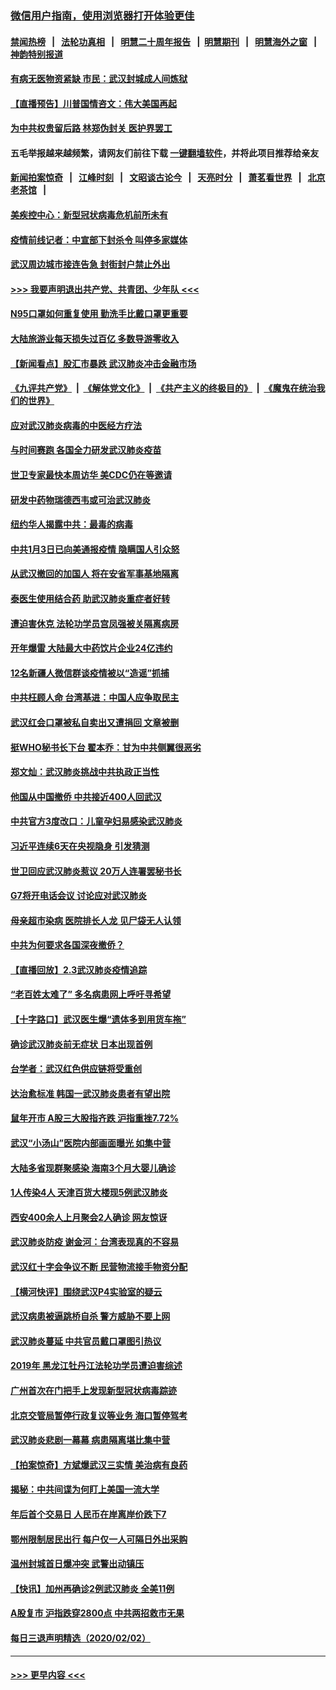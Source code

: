 ### [微信用户指南，使用浏览器打开体验更佳](https://github.com/gfw-breaker/banned-news1/blob/master/indexes/wechat-guide.md?t=0)
#### [禁闻热榜](热点新闻.md?t=0)  &nbsp;&nbsp;|&nbsp;&nbsp; [法轮功真相](https://github.com/gfw-breaker/truth/blob/master/README.md?t=0) &nbsp;&nbsp;|&nbsp;&nbsp; [明慧二十周年报告](https://github.com/gfw-breaker/mh-reports/blob/master/README.md?t=0) &nbsp;&nbsp;|&nbsp;&nbsp;[明慧期刊](https://github.com/gfw-breaker/mh-qikan) &nbsp;&nbsp;|&nbsp;&nbsp; [明慧海外之窗](https://github.com/gfw-breaker/mh-news/blob/master/README.md?t=0) &nbsp;&nbsp;|&nbsp;&nbsp; [神韵特别报道](https://github.com/gfw-breaker/mh-news/blob/master/shenyun.md?t=0)
#### [有病无医物资紧缺 市民：武汉封城成人间炼狱](../pages/nsc413/n11839878.md?t=02040655) 
#### [【直播预告】川普国情咨文：伟大美国再起](../pages/nsc413/n11842079.md?t=02040655) 
#### [为中共权贵留后路 林郑伪封关 医护界罢工](../pages/nsc413/n11842359.md?t=02040655) 
#### 五毛举报越来越频繁，请网友们前往下载 [一键翻墙软件](https://github.com/gfw-breaker/ssr-accounts)，并将此项目推荐给亲友
#### [新闻拍案惊奇](https://github.com/gfw-breaker/banned-news1/blob/master/pages/link4.md) &nbsp;&nbsp;|&nbsp;&nbsp; [江峰时刻](https://github.com/gfw-breaker/banned-news1/blob/master/pages/link4.md) &nbsp;&nbsp;|&nbsp;&nbsp; [文昭谈古论今](https://github.com/gfw-breaker/banned-news1/blob/master/pages/link4.md) &nbsp;&nbsp;|&nbsp;&nbsp; [天亮时分](https://github.com/gfw-breaker/banned-news1/blob/master/pages/link4.md) &nbsp;&nbsp;|&nbsp;&nbsp; [萧茗看世界](https://github.com/gfw-breaker/banned-news1/blob/master/pages/link4.md) &nbsp;&nbsp;|&nbsp;&nbsp; [北京老茶馆](https://github.com/gfw-breaker/banned-news1/blob/master/pages/link4.md) &nbsp;&nbsp;|&nbsp;&nbsp; 
#### [美疾控中心：新型冠状病毒危机前所未有](../pages/nsc413/n11842406.md?t=02040655) 
#### [疫情前线记者：中宣部下封杀令 叫停多家媒体](../pages/nsc413/n11842178.md?t=02040655) 
#### [武汉周边城市接连告急 封街封户禁止外出](../pages/nsc413/n11842277.md?t=02040655) 
#### [>>> 我要声明退出共产党、共青团、少年队 <<<](https://github.com/begood0513/goodnews/blob/master/quit/letter.md) 
#### [N95口罩如何重复使用 勤洗手比戴口罩更重要](../pages/nsc413/n11842236.md?t=02040655) 
#### [大陆旅游业每天损失过百亿 多数导游零收入](../pages/nsc413/n11842179.md?t=02040655) 
#### [【新闻看点】股汇市暴跌 武汉肺炎冲击金融市场](../pages/nsc413/n11842216.md?t=02040655) 
#### [《九评共产党》](https://github.com/begood0513/9ping.md/blob/master/README.md) &nbsp;|&nbsp; [《解体党文化》](../../../../jtdwh.md/blob/master/README.md)  &nbsp;|&nbsp; [《共产主义的终极目的》](../../../../gczydzjmd.md/blob/master/README.md) &nbsp;|&nbsp; [《魔鬼在统治我们的世界》](../../../../mgztzwmdsj.md/blob/master/README.md) 
#### [应对武汉肺炎病毒的中医经方疗法](../pages/nsc413/n11842157.md?t=02040655) 
#### [与时间赛跑  各国全力研发武汉肺炎疫苗](../pages/nsc413/n11842149.md?t=02040655) 
#### [世卫专家最快本周访华 美CDC仍在等邀请](../pages/nsc413/n11842198.md?t=02040655) 
#### [研发中药物瑞德西韦或可治武汉肺炎](../pages/nsc413/n11842100.md?t=02040655) 
#### [纽约华人揭露中共：最毒的病毒](../pages/nsc413/n11840631.md?t=02040655) 
#### [中共1月3日已向美通报疫情 隐瞒国人引众怒](../pages/nsc413/n11841978.md?t=02040655) 
#### [从武汉撤回的加国人 将在安省军事基地隔离](../pages/nsc413/n11840777.md?t=02040655) 
#### [泰医生使用结合药 助武汉肺炎重症者好转](../pages/nsc413/n11842096.md?t=02040655) 
#### [遭迫害休克 法轮功学员宫凤强被关隔离病房](../pages/nsc413/n11841492.md?t=02040655) 
#### [开年爆雷  大陆最大中药饮片企业24亿违约](../pages/nsc413/n11841904.md?t=02040655) 
#### [12名新疆人微信群谈疫情被以“造谣”抓捕](../pages/nsc413/n11839897.md?t=02040655) 
#### [中共枉顾人命 台湾基进：中国人应争取民主](../pages/nsc413/n11841532.md?t=02040655) 
#### [武汉红会口罩被私自卖出又遭捐回 文章被删](../pages/nsc413/n11841871.md?t=02040655) 
#### [挺WHO秘书长下台 翟本乔：甘为中共侧翼很恶劣](../pages/nsc413/n11841484.md?t=02040655) 
#### [郑文灿：武汉肺炎挑战中共执政正当性](../pages/nsc413/n11841537.md?t=02040655) 
#### [他国从中国撤侨 中共接近400人回武汉](../pages/nsc413/n11841290.md?t=02040655) 
#### [中共官方3度改口：儿童孕妇易感染武汉肺炎](../pages/nsc413/n11841631.md?t=02040655) 
#### [习近平连续6天在央视隐身 引发猜测](../pages/nsc413/n11841881.md?t=02040655) 
#### [世卫回应武汉肺炎惹议 20万人连署罢秘书长](../pages/nsc413/n11841664.md?t=02040655) 
#### [G7将开电话会议 讨论应对武汉肺炎](../pages/nsc413/n11841658.md?t=02040655) 
#### [母亲超市染病 医院排长人龙 见尸袋无人认领](../pages/nsc413/n11841762.md?t=02040655) 
#### [中共为何要求各国深夜撤侨？](../pages/nsc413/n11841731.md?t=02040655) 
#### [【直播回放】2.3武汉肺炎疫情追踪](../pages/nsc413/n11841577.md?t=02040655) 
#### [“老百姓太难了” 多名病患网上呼吁寻希望](../pages/nsc413/n11841565.md?t=02040655) 
#### [【十字路口】武汉医生爆“遗体多到用货车拖”](../pages/nsc413/n11840013.md?t=02040655) 
#### [确诊武汉肺炎前无症状 日本出现首例](../pages/nsc413/n11841567.md?t=02040655) 
#### [台学者：武汉红色供应链将受重创](../pages/nsc413/n11841596.md?t=02040655) 
#### [达治愈标准 韩国一武汉肺炎患者有望出院](../pages/nsc413/n11841523.md?t=02040655) 
#### [鼠年开市 A股三大股指齐跌 沪指重挫7.72%](../pages/nsc413/n11840461.md?t=02040655) 
#### [武汉“小汤山”医院内部画面曝光 如集中营](../pages/nsc413/n11841060.md?t=02040655) 
#### [大陆多省现群聚感染 海南3个月大婴儿确诊](../pages/nsc413/n11841274.md?t=02040655) 
#### [1人传染4人 天津百货大楼现5例武汉肺炎](../pages/nsc413/n11840677.md?t=02040655) 
#### [西安400余人上月聚会2人确诊 网友惊讶](../pages/nsc413/n11841178.md?t=02040655) 
#### [武汉肺炎防疫 谢金河：台湾表现真的不容易](../pages/nsc413/n11841120.md?t=02040655) 
#### [武汉红十字会争议不断 民营物流接手物资分配](../pages/nsc413/n11840733.md?t=02040655) 
#### [【横河快评】围绕武汉P4实验室的疑云](../pages/nsc413/n11840494.md?t=02040655) 
#### [武汉病患被逼跳桥自杀 警方威胁不要上网](../pages/nsc413/n11838521.md?t=02040655) 
#### [武汉肺炎蔓延 中共官员戴口罩图引热议](../pages/nsc413/n11840917.md?t=02040655) 
#### [2019年 黑龙江牡丹江法轮功学员遭迫害综述](../pages/nsc413/n11839335.md?t=02040655) 
#### [广州首次在门把手上发现新型冠状病毒踪迹](../pages/nsc413/n11840613.md?t=02040655) 
#### [北京交管局暂停行政复议等业务 海口暂停驾考](../pages/nsc413/n11840528.md?t=02040655) 
#### [武汉肺炎悲剧一幕幕 病患隔离堪比集中营](../pages/nsc413/n11838047.md?t=02040655) 
#### [【拍案惊奇】方斌爆武汉三实情 美治病有良药](../pages/nsc413/n11839984.md?t=02040655) 
#### [揭秘：中共间谍为何盯上美国一流大学](../pages/nsc413/n11840270.md?t=02040655) 
#### [年后首个交易日 人民币在岸离岸价跌下7](../pages/nsc413/n11840366.md?t=02040655) 
#### [鄂州限制居民出行 每户仅一人可隔日外出采购](../pages/nsc413/n11839131.md?t=02040655) 
#### [温州封城首日爆冲突 武警出动镇压](../pages/nsc413/n11839881.md?t=02040655) 
#### [【快讯】加州再确诊2例武汉肺炎 全美11例](../pages/nsc413/n11840339.md?t=02040655) 
#### [A股复市 沪指跌穿2800点 中共两招救市无果](../pages/nsc413/n11839859.md?t=02040655) 
#### [每日三退声明精选（2020/02/02）](../pages/nsc413/n11840257.md?t=02040655) 

----
#### [ >>> 更早内容 <<< ](../indexes/nsc413-earlier.md)
